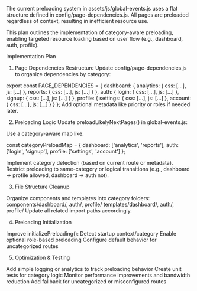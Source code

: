 The current preloading system in assets/js/global-events.js uses a flat structure defined in config/page-dependencies.js. All pages are preloaded regardless of context, resulting in inefficient resource use.

This plan outlines the implementation of category-aware preloading, enabling targeted resource loading based on user flow (e.g., dashboard, auth, profile).

Implementation Plan
1. Page Dependencies Restructure
Update config/page-dependencies.js to organize dependencies by category:

export const PAGE_DEPENDENCIES = {
  dashboard: {
    analytics: { css: [...], js: [...] },
    reports: { css: [...], js: [...] }
  },
  auth: {
    login: { css: [...], js: [...] },
    signup: { css: [...], js: [...] }
  },
  profile: {
    settings: { css: [...], js: [...] },
    account: { css: [...], js: [...] }
  }
};
Add optional metadata like priority or roles if needed later.

2. Preloading Logic
Update preloadLikelyNextPages() in global-events.js:

Use a category-aware map like:

const categoryPreloadMap = {
  dashboard: ['analytics', 'reports'],
  auth: ['login', 'signup'],
  profile: ['settings', 'account']
};

Implement category detection (based on current route or metadata).
Restrict preloading to same-category or logical transitions (e.g., dashboard → profile allowed, dashboard → auth not).

3. File Structure Cleanup

Organize components and templates into category folders:
components/dashboard/, auth/, profile/
templates/dashboard/, auth/, profile/
Update all related import paths accordingly.

4. Preloading Initialization

Improve initializePreloading():
Detect startup context/category
Enable optional role-based preloading
Configure default behavior for uncategorized routes

5. Optimization & Testing

Add simple logging or analytics to track preloading behavior
Create unit tests for category logic
Monitor performance improvements and bandwidth reduction
Add fallback for uncategorized or misconfigured routes